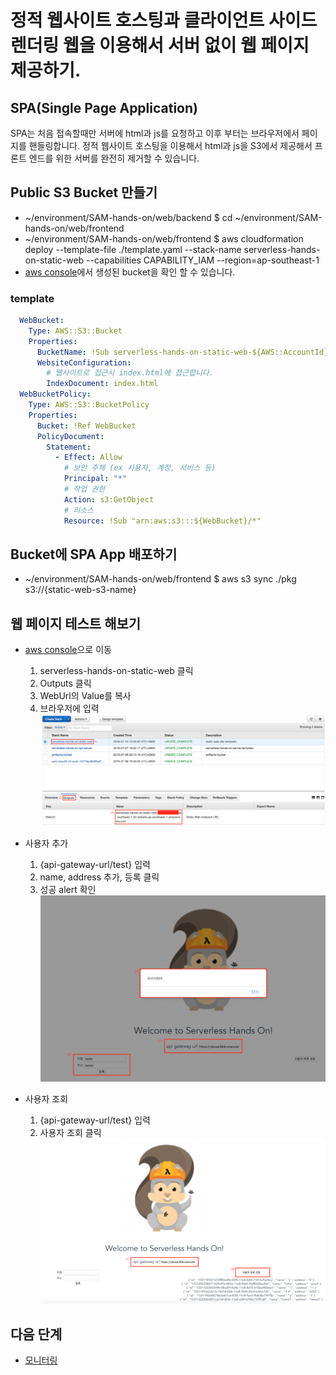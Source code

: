 # 정적 웹사이트 호스팅과 클라이언트 사이드 렌더링 웹을 이용해서 서버 없이 웹 페이지 제공하기.

## SPA(Single Page Application)

SPA는 처음 접속할때만 서버에 html과 js를 요청하고 이후 부터는 브라우저에서 페이지를 핸들링합니다.
정적 웹사이트 호스팅을 이용해서 html과 js을 S3에서 제공해서 프론트 엔드를 위한 서버를 완전히 제거할 수 있습니다.

## Public S3 Bucket 만들기

- ~/environment/SAM-hands-on/web/backend $ cd ~/environment/SAM-hands-on/web/frontend
- ~/environment/SAM-hands-on/web/frontend $ aws cloudformation deploy --template-file ./template.yaml --stack-name serverless-hands-on-static-web --capabilities CAPABILITY_IAM  --region=ap-southeast-1
- [aws console](https://s3.console.aws.amazon.com/s3/home?region=ap-southeast-1)에서 생성된 bucket을 확인 할 수 있습니다.

### template

```yaml
  WebBucket:
    Type: AWS::S3::Bucket
    Properties:
      BucketName: !Sub serverless-hands-on-static-web-${AWS::AccountId}-${AWS::Region}
      WebsiteConfiguration:
        # 웹사이트로 접근시 index.html에 접근합니다.
        IndexDocument: index.html
  WebBucketPolicy:
    Type: AWS::S3::BucketPolicy
    Properties:
      Bucket: !Ref WebBucket
      PolicyDocument:
        Statement:
          - Effect: Allow
            # 보안 주체 (ex 사용자, 계정, 서비스 등)
            Principal: "*"
            # 작업 권한
            Action: s3:GetObject
            # 리소스
            Resource: !Sub "arn:aws:s3:::${WebBucket}/*"
```

## Bucket에 SPA App 배포하기

- ~/environment/SAM-hands-on/web/frontend $ aws s3 sync ./pkg s3://{static-web-s3-name}

## 웹 페이지 테스트 해보기

- [aws console](https://ap-southeast-1.console.aws.amazon.com/cloudformation/home?region=ap-southeast-1#/stacks?filter=active&tab=outputs)으로 이동
  1. serverless-hands-on-static-web 클릭
  2. Outputs 클릭 
  3. WebUrl의 Value를 복사
  4. 브라우저에 입력
![s3-web-url](/web/frontend/images/s3-web-url.png)

- 사용자 추가
  1. {api-gateway-url/test} 입력
  2. name, address 추가, 등록 클릭
  3. 성공 alert 확인
![add-user](/web/frontend/images/add-user.png)

- 사용자 조회
  1. {api-gateway-url/test} 입력
  2. 사용자 조회 클릭
![find-users](/web/frontend/images/find-users.png)  

## 다음 단계

- [모니터링](../monitoring)